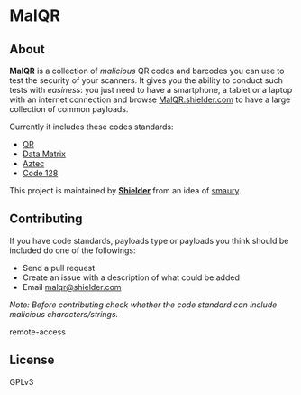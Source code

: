 # MalQR

## About
**MalQR** is a collection of *malicious* QR codes and barcodes you can use to test the security of your scanners. It gives you the ability to conduct such tests with *easiness*: you just need to have a smartphone, a tablet or a laptop with an internet connection and browse [MalQR.shielder.com](http://malqr.shielder.com "MalQR") to have a large collection of common payloads.

Currently it includes these codes standards:
- [QR](https://en.wikipedia.org/wiki/QR_code)
- [Data Matrix](https://en.wikipedia.org/wiki/Data_Matrix)
- [Aztec](https://en.wikipedia.org/wiki/Aztec_Code)
- [Code 128](https://en.wikipedia.org/wiki/Code_128)

This project is maintained by [**Shielder**](https://shielder.com "Shielder") from an idea of [smaury](https://twitter.com/smaury92 "smaury").

## Contributing
If you have code standards, payloads type or payloads you think should be included do one of the followings:
- Send a pull request
- Create an issue with a description of what could be added
- Email malqr@shielder.com

*Note: Before contributing check whether the code standard can include malicious characters/strings.*

remote-access

License
----
GPLv3

